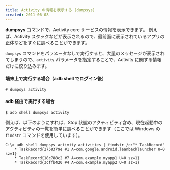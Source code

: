 ```yaml
---
title: Activity の情報を表示する (dumpsys)
created: 2011-06-08
---
```


**dumpsys** コマンドで、Activity core サービスの情報を表示できます。
例えば、Activity スタックなどが表示されるので、最前面に表示されているアプリの正体などをすぐに調べることができます。

`dumpsys` コマンドをパラメータなしで実行すると、大量のメッセージが表示されてしまうので、`activity` パラメータを指定することで、Activity に関する情報だけに絞り込みます。


#### 端末上で実行する場合（adb shell でログイン後）
```
# dumpsys activity
```

#### adb 経由で実行する場合
```
$ adb shell dumpsys activity
```

例えば、以下のようにすれば、Stop 状態のアクティビティ含め、現在起動中のアクティビティの一覧を簡単に調べることができます（ここでは Windows の `findstr` コマンドを使用しています）。

```
C:\> adb shell dumpsys activity activities | findstr /c:"* TaskRecord"
    * TaskRecord{2758379e #1 A=com.google.android.leanbacklauncher U=0 sz=1}
    * TaskRecord{18c788c2 #7 A=com.example.myapp1 U=0 sz=1}
    * TaskRecord{3cffb420 #4 A=com.example.myapp2 U=0 sz=1}
```

